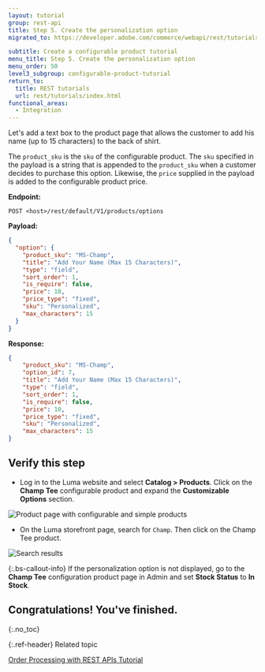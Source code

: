 ```yaml
---
layout: tutorial
group: rest-api
title: Step 5. Create the personalization option
migrated_to: https://developer.adobe.com/commerce/webapi/rest/tutorials/configurable-product/create-personalization-option/

subtitle: Create a configurable product tutorial
menu_title: Step 5. Create the personalization option
menu_order: 50
level3_subgroup: configurable-product-tutorial
return_to:
  title: REST tutorials
  url: rest/tutorials/index.html
functional_areas:
  - Integration
---
```


Let's add a text box to the product page that allows the customer to add his name (up to 15 characters) to the back of shirt.

The `product_sku` is the `sku` of the configurable product. The `sku` specified in the payload is a string that is appended to the `product_sku` when a customer decides to purchase this option. Likewise, the `price` supplied in the payload is added to the configurable product price.

**Endpoint:**

`POST <host>/rest/default/V1/products/options`

**Payload:**

```json
{
  "option": {
    "product_sku": "MS-Champ",
    "title": "Add Your Name (Max 15 Characters)",
    "type": "field",
    "sort_order": 1,
    "is_require": false,
    "price": 10,
    "price_type": "fixed",
    "sku": "Personalized",
    "max_characters": 15
  }
}
```

**Response:**

```json
{
    "product_sku": "MS-Champ",
    "option_id": 7,
    "title": "Add Your Name (Max 15 Characters)",
    "type": "field",
    "sort_order": 1,
    "is_require": false,
    "price": 10,
    "price_type": "fixed",
    "sku": "Personalized",
    "max_characters": 15
}
```

## Verify this step

*  Log in to the Luma website and select **Catalog > Products**. Click on the **Champ Tee** configurable product and expand the **Customizable Options** section.

  ![Product page with configurable and simple products](https://developer.adobe.com/commerce/webapi/rest/images/options-section.png)

*  On the Luma storefront page, search for `Champ`. Then click on the Champ Tee product.

  ![Search results](https://developer.adobe.com/commerce/webapi/rest/images/add-your-name.png)

  {:.bs-callout-info}
  If the personalization option is not displayed, go to the **Champ Tee** configuration product page in Admin and set  **Stock Status** to **In Stock**.

## Congratulations! You've finished.
{:.no_toc}

{:.ref-header}
Related topic

[Order Processing with REST APIs Tutorial](https://developer.adobe.com/commerce/webapi/rest/tutorials/orders/)
